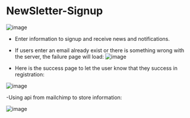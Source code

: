 # NewSletter-Signup
![image](https://user-images.githubusercontent.com/77297529/214923131-31c73e43-87cc-4d39-abc1-01d5f735d928.png)

- Enter information to signup and receive news and notifications.

- If users enter an email already exist or there is something wrong with the server, the failure page will load:
![image](https://user-images.githubusercontent.com/77297529/214923690-3b8dee9a-caef-49c1-833c-f99b455d0071.png)

- Here is the success page to let the user know that they success in registration:

![image](https://user-images.githubusercontent.com/77297529/214923876-0e66b1f7-9338-4015-9e14-62811e4ede0e.png)

-Using api from mailchimp to store information:

![image](https://user-images.githubusercontent.com/77297529/214924442-63c17e04-07e3-479c-871e-6ca3c40264b6.png)


